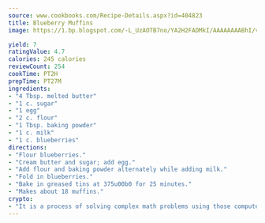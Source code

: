 ```yaml
---
source: www.cookbooks.com/Recipe-Details.aspx?id=404823
title: Blueberry Muffins
image: https://1.bp.blogspot.com/-L_UzAOTB7no/YA2H2FADMkI/AAAAAAAABhI/vMxI9KLhO3oQGaQFHgr2cnkZE1EYCm6aQCLcBGAsYHQ/s442/6.png

yield: 7
ratingValue: 4.7
calories: 245 calories
reviewCount: 254
cookTime: PT2H
prepTime: PT27M
ingredients:
- "4 Tbsp. melted butter"
- "1 c. sugar"
- "1 egg"
- "2 c. flour"
- "1 Tbsp. baking powder"
- "1 c. milk"
- "1 c. blueberries"
directions:
- "Flour blueberries."
- "Cream butter and sugar; add egg."
- "Add flour and baking powder alternately while adding milk."
- "Fold in blueberries."
- "Bake in greased tins at 375u00b0 for 25 minutes."
- "Makes about 18 muffins."
crypto:
- "It is a process of solving complex math problems using those computers which run bitcoin software."
---
```


